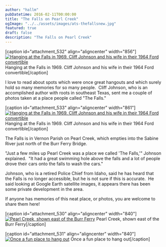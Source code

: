 ```yaml
---
author: "hallm"
pubDatetime: 2016-02-11T00:00:00
title: "The Falls on Pearl Creek"
ogImage: "../../assets/images/ats-thefallsnew.jpg"
featured: true
draft: false
description: "The Falls on Pearl Creek"
---
```


\[caption id="attachment\_532" align="aligncenter" width="856"\][![Hanging at the Falls in 1969. Cliff Johnson and his wife in their 1964 Ford convertible](images/ats-thefallsnew.jpg)](https://allthingssabine.com/wp-content/uploads/2016/02/ats-thefallsnew.jpg) Hanging at the Falls in 1969. Cliff Johnson and his wife in their 1964 Ford convertible\[/caption\]

I love to read about spots which were once great hangouts and which surely hold so many memories for so many people.  Cliff Johnson, who is an accomplished author with roots in southeast Texas, sent me a couple of photos taken at a place people called "The Falls."

\[caption id="attachment\_533" align="aligncenter" width="861"\][![Hanging at the Falls in 1969. Cliff Johnson and his wife in their 1964 Ford convertible](images/ats-thefallsnew2.jpg)](https://allthingssabine.com/wp-content/uploads/2016/02/ats-thefallsnew2.jpg) Hanging at the Falls in 1969. Cliff Johnson and his wife in their 1964 Ford convertible\[/caption\]

<!--more-->

The Falls is in Vernon Parish on Pearl Creek, which empties into the Sabine River just north of the Burr Ferry Bridge.

"Just a few miles up Pearl Creek was a place we called 'The Falls,'" Johnson explained.  "It had a great swimming hole above the falls and a lot of people drove their cars onto the falls to wash the cars."

Johnson, who is a retired Police Chief from Idaho, said he has heard that the Falls is no longer accessible, but he is not sure if this is accurate.  He said looking at Google Earth satellite images, it appears there has been some private development in the area.

If anyone has memories of this neat place, or photos, you are welcome to share them here!

\[caption id="attachment\_530" align="aligncenter" width="840"\][![Pearl Creek, shown east of the Burr Ferry](images/ats-thefalls-1024x646.jpg)](https://allthingssabine.com/wp-content/uploads/2016/02/ats-thefalls.jpg) Pearl Creek, shown east of the Burr Ferry\[/caption\]

\[caption id="attachment\_531" align="aligncenter" width="840"\][![Once a fun place to hang out](images/ats-thefalls2-1024x646.jpg)](https://allthingssabine.com/wp-content/uploads/2016/02/ats-thefalls2.jpg) Once a fun place to hang out\[/caption\]